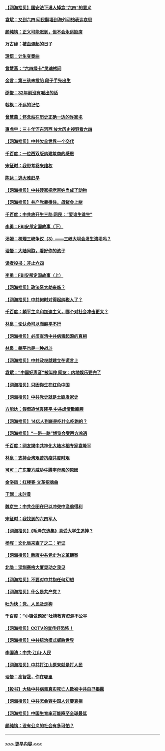 #### [【网海拾贝】国安法下港人悼念“六四”的意义](../pages/nsc993/n13001039.md?t=06052251) 
#### [袁斌：又到六四 网民翻墙到海外网络表达哀思](../pages/nsc993/n13000995.md?t=06052251) 
#### [颜纯钩：正义可能迟到，但不会永远缺席](../pages/nsc993/n13000920.md?t=06052251) 
#### [万古缘：被血漂起的日子](../pages/nsc993/n13000914.md?t=06052251) 
#### [理悟：计生变奏曲](../pages/nsc993/n13000414.md?t=06052251) 
#### [曾慧燕：“六四绿卡”灵魂拷问](../pages/nsc993/n13000277.md?t=06052251) 
#### [金言：第三孩未投胎 段子手先出生](../pages/nsc993/n13000215.md?t=06052251) 
#### [邵俊：32年前没有喊出的话](../pages/nsc993/n13000181.md?t=06052251) 
#### [戟枫：不远的记忆](../pages/nsc993/n13000121.md?t=06052251) 
#### [曾慧燕：怀念站在历史正确一边的许家屯](../pages/nsc993/n13000073.md?t=06052251) 
#### [惠虎宇：三十年河东河西 放大历史视野看六四](../pages/nsc993/n13000018.md?t=06052251) 
#### [【网海拾贝】中共欠全世界一个交代](../pages/nsc993/n12998706.md?t=06052251) 
#### [千百度：一位西双版纳建筑商的感恩](../pages/nsc993/n12998487.md?t=06052251) 
#### [宋征时：我带考卷来维权](../pages/nsc993/n12994088.md?t=06052251) 
#### [陈达：逃大难赶早](../pages/nsc993/n12993569.md?t=06052251) 
#### [【网海拾贝】中共砖家把老百姓当成了动物](../pages/nsc993/n12993483.md?t=06052251) 
#### [【网海拾贝】共产党靠得住，母猪会上树](../pages/nsc993/n12990730.md?t=06052251) 
#### [千百度：中共放开生三胎 网民：“爱谁生谁生”](../pages/nsc993/n12990644.md?t=06052251) 
#### [李勇：FBI安邦定国故事（下）](../pages/nsc993/n12987854.md?t=06052251) 
#### [汤姆：梳理三峡争议（3）——三峡大坝会发生溃坝吗？](../pages/nsc993/n12989806.md?t=06052251) 
#### [理悟：大陆同胞，看好你的孩子](../pages/nsc993/n12989778.md?t=06052251) 
#### [读者投书：非止六四](../pages/nsc993/n12989673.md?t=06052251) 
#### [李勇：FBI安邦定国故事（上）](../pages/nsc993/n12987749.md?t=06052251) 
#### [【网海拾贝】政法系大劫来临？](../pages/nsc993/n12987596.md?t=06052251) 
#### [【网海拾贝】中共何时对得起纳税人了？](../pages/nsc993/n12985578.md?t=06052251) 
#### [千百度：躺平主义和加速主义，哪个对社会冲击更大？](../pages/nsc993/n12985512.md?t=06052251) 
#### [林泉：论认命可以而躺平不行](../pages/nsc993/n12985505.md?t=06052251) 
#### [【网海拾贝】必须查清中共病毒起源的真相](../pages/nsc993/n12984276.md?t=06052251) 
#### [林泉：躺平也是一种战斗](../pages/nsc993/n12984194.md?t=06052251) 
#### [【网海拾贝】中共政权就建立在谎言上](../pages/nsc993/n12981880.md?t=06052251) 
#### [袁斌：“中国好声音”被叫停 网友：内地娱乐要完了](../pages/nsc993/n12981826.md?t=06052251) 
#### [【网海拾贝】只因你生在红色中国](../pages/nsc993/n12979096.md?t=06052251) 
#### [【网海拾贝】中共党史就是土匪发家史](../pages/nsc993/n12976478.md?t=06052251) 
#### [方能达：假借追悼袁隆平 中共虚情散臊腥](../pages/nsc993/n12976396.md?t=06052251) 
#### [【网海拾贝】14亿人到底是吃什么吃饱的？](../pages/nsc993/n12974125.md?t=06052251) 
#### [【网海拾贝】“一带一路”博览会受西方冷遇](../pages/nsc993/n12971787.md?t=06052251) 
#### [千百度：网友揭中共神化大陆水稻专家袁隆平](../pages/nsc993/n12971733.md?t=06052251) 
#### [林泉：支持台湾艰苦抗疫共度时艰](../pages/nsc993/n12971350.md?t=06052251) 
#### [可可：广东警方威胁牛腾宇母亲的原因](../pages/nsc993/n12971100.md?t=06052251) 
#### [金浴凤：红楼春·文革招魂曲](../pages/nsc993/n12970354.md?t=06052251) 
#### [千瑞：末时景](../pages/nsc993/n12970337.md?t=06052251) 
#### [魏京生：中共企图在巴以冲突中渔翁得利](../pages/nsc993/n12970286.md?t=06052251) 
#### [宋征时：我找到的六四军人](../pages/nsc993/n12970213.md?t=06052251) 
#### [【网海拾贝】《毛泽东选集》真受大学生追捧？](../pages/nsc993/n12968779.md?t=06052251) 
#### [杨晖：文化局来查了之二：听证](../pages/nsc993/n12966528.md?t=06052251) 
#### [【网海拾贝】新版中共党史为文革翻案](../pages/nsc993/n12967526.md?t=06052251) 
#### [北隐：深圳赛格大厦晃动之我见](../pages/nsc993/n12967393.md?t=06052251) 
#### [【网海拾贝】不要对中共抱任何幻想](../pages/nsc993/n12965222.md?t=06052251) 
#### [【网海拾贝】什么是共产党？](../pages/nsc993/n12962781.md?t=06052251) 
#### [吐为快：党、人民及走狗](../pages/nsc993/n12962747.md?t=06052251) 
#### [千百度：“小镇做题家”吐槽教育资源不公平](../pages/nsc993/n12962705.md?t=06052251) 
#### [【网海拾贝】CCTV的宣传好恐怖！](../pages/nsc993/n12959984.md?t=06052251) 
#### [【网海拾贝】中共统治模式威胁世界](../pages/nsc993/n12957622.md?t=06052251) 
#### [李国涛：中共‧江山‧人民](../pages/nsc993/n12957502.md?t=06052251) 
#### [【网海拾贝】中共打江山原来就是打人民](../pages/nsc993/n12954345.md?t=06052251) 
#### [理悟：高智晟，你在哪里](../pages/nsc993/n12953115.md?t=06052251) 
#### [【投书】大陆中共病毒真实死亡人数被中共自己揭露](../pages/nsc993/n12953050.md?t=06052251) 
#### [【网海拾贝】中共怎会容中国人讨要真相](../pages/nsc993/n12952161.md?t=06052251) 
#### [【网海拾贝】中国生育率可能降至全球最低](../pages/nsc993/n12948793.md?t=06052251) 
#### [颜纯钩：没有公义的社会有多可怕？](../pages/nsc993/n12947626.md?t=06052251) 

----
#### [ >>> 更早内容 <<< ](../indexes/nsc993-earlier.md)
